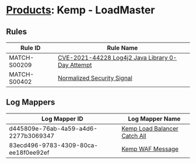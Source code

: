 # [Products](README.md): Kemp - LoadMaster

## Rules

|Rule ID|Rule Name|
|----|----|
|MATCH-S00209|[CVE-2021-44228 Log4j2 Java Library 0-Day Attempt](../rules/MATCH-S00209.md)|
|MATCH-S00402|[Normalized Security Signal](../rules/MATCH-S00402.md)|


## Log Mappers

|Log Mapper ID|Log Mapper Name|
|----|----|
|d445809e-76ab-4a59-a4d6-2277b3069347|[Kemp Load Balancer Catch All](../mappings/d445809e-76ab-4a59-a4d6-2277b3069347.md)|
|83ecd496-9783-4309-80ca-ee18f0ee92ef|[Kemp WAF Message](../mappings/83ecd496-9783-4309-80ca-ee18f0ee92ef.md)|



